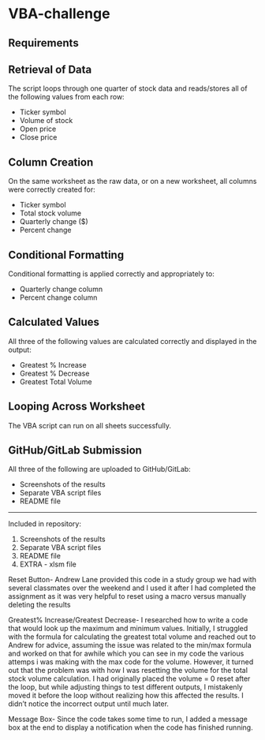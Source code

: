 # VBA-challenge

## Requirements

## Retrieval of Data
The script loops through one quarter of stock data and reads/stores all of the following values from each row:
- Ticker symbol
- Volume of stock
- Open price
- Close price

## Column Creation
On the same worksheet as the raw data, or on a new worksheet, all columns were correctly created for:
- Ticker symbol
- Total stock volume
- Quarterly change ($)
- Percent change

## Conditional Formatting
Conditional formatting is applied correctly and appropriately to:
- Quarterly change column
- Percent change column

## Calculated Values
All three of the following values are calculated correctly and displayed in the output:
- Greatest % Increase
- Greatest % Decrease
- Greatest Total Volume

## Looping Across Worksheet
The VBA script can run on all sheets successfully.

## GitHub/GitLab Submission
All three of the following are uploaded to GitHub/GitLab:
- Screenshots of the results
- Separate VBA script files
- README file
-------------------------------------------------

Included in repository: 
1. Screenshots of the results 
2. Separate VBA script files
3. README file
4. EXTRA - xlsm file

Reset Button- Andrew Lane provided this code in a study group we had with several classmates over the weekend and I used it after I had completed the assignment as it was very helpful to reset using a macro versus manually deleting the results

Greatest% Increase/Greatest Decrease- I researched how to write a code that would look up the maximum and minimum values. Initially, I struggled with the formula for calculating the greatest total volume and reached out to Andrew for advice, assuming the issue was related to the min/max formula and worked on that for awhile which you can see in my code the various attemps i was making with the max code for the volume. However, it turned out that the problem was with how I was resetting the volume for the total stock volume calculation. I had originally placed the volume = 0 reset after the loop, but while adjusting things to test different outputs, I mistakenly moved it before the loop without realizing how this affected the results. I didn’t notice the incorrect output until much later.

Message Box- Since the code takes some time to run, I added a message box at the end to display a notification when the code has finished running.
